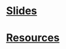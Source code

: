 # [Slides](https://github.com/tropChaud/Presentations/blob/main/2022_06_FIRSTCON/FIRSTCON22_Prioritizing%20Detection%20Implementation%20With%20Intelligence%20and%20ATT%26CK.pdf)

# [Resources](https://github.com/tropChaud/Presentations/blob/main/2022_06_FIRSTCON/Resources.md)
